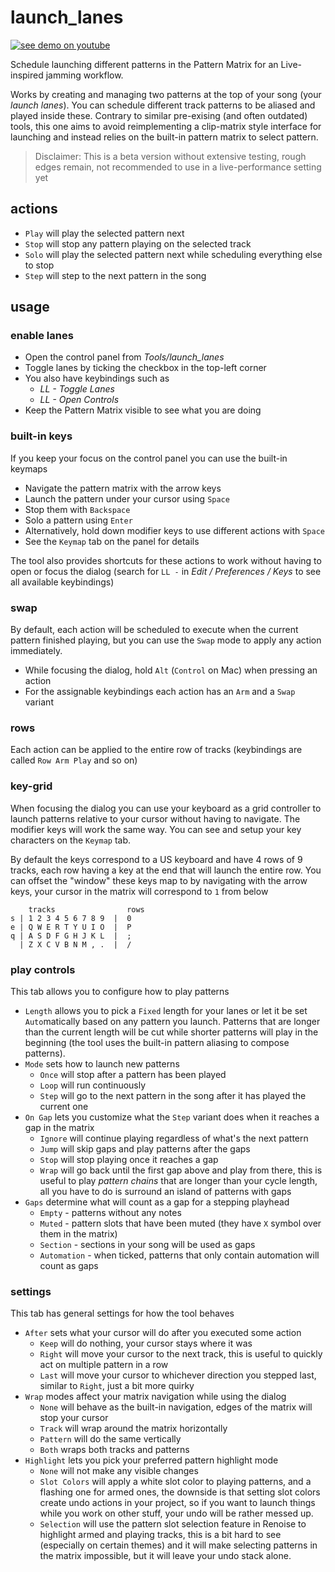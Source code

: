 # launch_lanes

[![see demo on youtube](https://img.youtube.com/vi/GdiBloBg2v0/0.jpg)](https://www.youtube.com/watch?v=GdiBloBg2v0)

Schedule launching different patterns in the Pattern Matrix for an Live-inspired jamming workflow.

Works by creating and managing two patterns at the top of your song (your *launch lanes*). You can schedule different track patterns to be aliased and played inside these. Contrary to similar pre-exising (and often outdated) tools, this one aims to avoid reimplementing a clip-matrix style interface for launching and instead relies on the built-in pattern matrix to select pattern.

>Disclaimer: This is a beta version without extensive testing, rough edges remain, not recommended to use in a live-performance setting yet

## actions

- `Play` will play the selected pattern next
- `Stop` will stop any pattern playing on the selected track
- `Solo` will play the selected pattern next while scheduling everything else to stop
- `Step` will step to the next pattern in the song

## usage

### enable lanes

- Open the control panel from *Tools/launch_lanes*
- Toggle lanes by ticking the checkbox in the top-left corner
- You also have keybindings such as
  - *LL - Toggle Lanes*
  - *LL - Open Controls*
- Keep the Pattern Matrix visible to see what you are doing

### built-in keys

If you keep your focus on the control panel you can use the built-in keymaps

- Navigate the pattern matrix with the arrow keys
- Launch the pattern under your cursor using `Space`
- Stop them with `Backspace`
- Solo a pattern using `Enter`
- Alternatively, hold down modifier keys to use different actions with `Space`
- See the `Keymap` tab on the panel for details

The tool also provides shortcuts for these actions to work without having to open or focus the dialog (search for `LL -` in *Edit / Preferences / Keys* to see all available keybindings)

### swap

By default, each action will be scheduled to execute when the current pattern finished playing, but you can use the `Swap` mode to apply any action immediately. 

- While focusing the dialog, hold `Alt` (`Control` on Mac) when pressing an action
- For the assignable keybindings each action has an `Arm` and a `Swap` variant

### rows

Each action can be applied to the entire row of tracks (keybindings are called `Row Arm Play` and so on)

### key-grid

When focusing the dialog you can use your keyboard as a grid controller to launch patterns relative to your cursor without having to navigate. The modifier keys will work the same way. You can see and setup your key characters on the `Keymap` tab. 

By default the keys correspond to a US keyboard and have 4 rows of 9 tracks, each row having a key at the end that will launch the entire row. You can offset the "window" these keys map to by navigating with the arrow keys, your cursor in the matrix will correspond to `1` from below

```
    tracks                rows
s | 1 2 3 4 5 6 7 8 9  |  0
e | Q W E R T Y U I O  |  P
q | A S D F G H J K L  |  ;
  | Z X C V B N M , .  |  /
```

### play controls

This tab allows you to configure how to play patterns

- `Length` allows you to pick a `Fixed` length for your lanes or let it be set `Auto`matically based on any pattern you launch. Patterns that are longer than the current length will be cut while shorter patterns will play in the beginning (the tool uses the built-in pattern aliasing to compose patterns).
- `Mode` sets how to launch new patterns 
  - `Once` will stop after a pattern has been played
  - `Loop` will run continuously
  - `Step` will go to the next pattern in the song after it has played the current one
- `On Gap` lets you customize what the `Step` variant does when it reaches a gap in the matrix
  - `Ignore` will continue playing regardless of what's the next pattern
  - `Jump` will skip gaps and play patterns after the gaps
  - `Stop` will stop playing once it reaches a gap
  - `Wrap` will go back until the first gap above and play from there, this is useful to play *pattern chains* that are longer than your cycle length, all you have to do is surround an island of patterns with gaps
- `Gaps` determine what will count as a gap for a stepping playhead
  - `Empty` - patterns without any notes
  - `Muted` - pattern slots that have been muted (they have `X` symbol over them in the matrix)
  - `Section` - sections in your song will be used as gaps
  - `Automation` - when ticked, patterns that only contain automation will count as gaps

### settings

This tab has general settings for how the tool behaves

- `After` sets what your cursor will do after you executed some action
  - `Keep` will do nothing, your cursor stays where it was
  - `Right` will move your cursor to the next track, this is useful to quickly act on multiple pattern in a row
  - `Last` will move your cursor to whichever direction you stepped last, similar to `Right`, just a bit more quirky
- `Wrap` modes affect your matrix navigation while using the dialog
  - `None` will behave as the built-in navigation, edges of the matrix will stop your cursor
  - `Track` will wrap around the matrix horizontally
  - `Pattern` will do the same vertically
  - `Both` wraps both tracks and patterns
- `Highlight` lets you pick your preferred pattern highlight mode
  - `None` will not make any visible changes
  - `Slot Colors` will apply a white slot color to playing patterns, and a flashing one for armed ones, the downside is that setting slot colors create undo actions in your project, so if you want to launch things while you work on other stuff, your undo will be rather messed up.
  - `Selection` will use the pattern slot selection feature in Renoise to highlight armed and playing tracks, this is a bit hard to see (especially on certain themes) and it will make selecting patterns in the matrix impossible, but it will leave your undo stack alone.